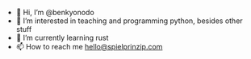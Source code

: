 - 👋 Hi, I’m @benkyonodo
- 👀 I’m interested in teaching and programming python, besides other stuff
- 🌱 I’m currently learning rust
- 📫 How to reach me hello@spielprinzip.com

<!---
benkyonodo/benkyonodo is a ✨ special ✨ repository because its `README.md` (this file) appears on your GitHub profile.
You can click the Preview link to take a look at your changes.
--->
